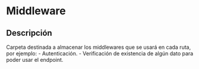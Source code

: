 # Middleware

## Descripción

Carpeta destinada a almacenar los middlewares que se usará en cada ruta, por ejemplo:
    - Autenticación.
    - Verificación de existencia de algún dato para poder usar el endpoint.